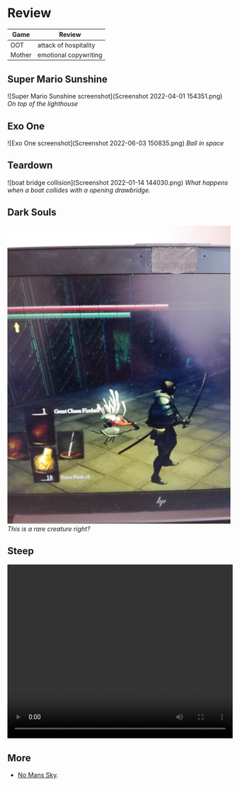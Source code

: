 # Review

Game | Review
---  |---
OOT | attack of hospitality
Mother | emotional copywriting

## Super Mario Sunshine
![Super Mario Sunshine screenshot](Screenshot 2022-04-01 154351.png)
*On top of the lighthouse*

## Exo One
![Exo One screenshot](Screenshot 2022-06-03 150835.png)
*Ball in space*

## Teardown
![boat bridge collision](Screenshot 2022-01-14 144030.png)
*What happens when a boat collides with a opening drawbridge.*

## Dark Souls
![rare creature](IMG_20200313_141218.jpg)
*This is a rare creature right?*

## Steep
<video autoplay loop width=509 height=392 onclick="if (this.paused) this.play(); else this.pause();" >
<source src="Screencast from 20-07-22 15:22:13.webm" type=video/webm>
</video>

## More
- [No Mans Sky](no_mans_sky).
